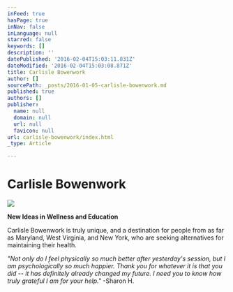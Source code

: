 ```yaml
---
inFeed: true
hasPage: true
inNav: false
inLanguage: null
starred: false
keywords: []
description: ''
datePublished: '2016-02-04T15:03:11.831Z'
dateModified: '2016-02-04T15:03:08.871Z'
title: Carlisle Bowenwork
author: []
sourcePath: _posts/2016-01-05-carlisle-bowenwork.md
published: true
authors: []
publisher:
  name: null
  domain: null
  url: null
  favicon: null
url: carlisle-bowenwork/index.html
_type: Article

---
```

# Carlisle Bowenwork
![](https://the-grid-user-content.s3-us-west-2.amazonaws.com/b972f896-d426-47f7-b07f-0a70ffd2b628.jpg)

**New Ideas in Wellness and Education**

Carlisle Bowenwork is truly unique, and a destination for
people from as far as Maryland, West Virginia, and New York, who are seeking
alternatives for maintaining their health.

_"Not only do I feel physically so much better after yesterday's session, but I am psychologically so much happier. Thank you for whatever it is that you did -- it has definitely already changed my future. I need you to know how truly grateful I am for your help."_ -Sharon H.